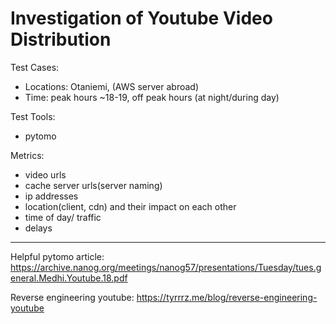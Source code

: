 # Investigation of Youtube Video Distribution

Test Cases:
- Locations: Otaniemi, (AWS server abroad)
- Time: peak hours ~18-19, off peak hours (at night/during day)

Test Tools:
- pytomo

Metrics:
- video urls
- cache server urls(server naming)
- ip addresses
- location(client, cdn) and their impact on each other
- time of day/ traffic
- delays

***
Helpful pytomo article:
https://archive.nanog.org/meetings/nanog57/presentations/Tuesday/tues.general.Medhi.Youtube.18.pdf

Reverse engineering youtube: https://tyrrrz.me/blog/reverse-engineering-youtube
